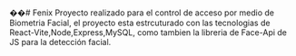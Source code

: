 ��#   F e n i x 
 
Proyecto realizado para el control de acceso por medio de Biometria Facial, el proyecto esta estrcuturado con las tecnologias de React-Vite,Node,Express,MySQL, como tambien la libreria de Face-Api de JS para la detección facial.
 
